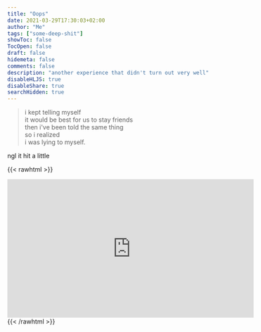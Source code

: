 ```yaml
---
title: "Oops"
date: 2021-03-29T17:30:03+02:00
author: "Me"
tags: ["some-deep-shit"]
showToc: false
TocOpen: false
draft: false
hidemeta: false
comments: false
description: "another experience that didn't turn out very well"
disableHLJS: true
disableShare: true
searchHidden: true
---
```


>i kept telling myself\
it would be best for us to stay friends\
then i've been told the same thing\
so i realized\
i was lying to myself.

ngl it hit a little

{{< rawhtml >}}
<iframe width="560" height="315" src="https://www.youtube-nocookie.com/embed/3zrSoHgAAWo" title="YouTube video player" frameborder="0" allow="accelerometer; autoplay; clipboard-write; encrypted-media; gyroscope; picture-in-picture" allowfullscreen></iframe>
{{< /rawhtml >}}
